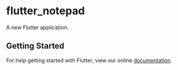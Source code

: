 # flutter_notepad

A new Flutter application.

## Getting Started

For help getting started with Flutter, view our online
[documentation](https://flutter.io/).
